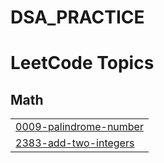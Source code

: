 # DSA_PRACTICE
<!---LeetCode Topics Start-->
# LeetCode Topics
## Math
|  |
| ------- |
| [0009-palindrome-number](https://github.com/sumit-codes4123/DSA_PRACTICE/tree/master/0009-palindrome-number) |
| [2383-add-two-integers](https://github.com/sumit-codes4123/DSA_PRACTICE/tree/master/2383-add-two-integers) |
<!---LeetCode Topics End-->